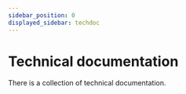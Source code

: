 ```yaml
---
sidebar_position: 0
displayed_sidebar: techdoc
---
```


# Technical documentation

There is a collection of technical documentation.